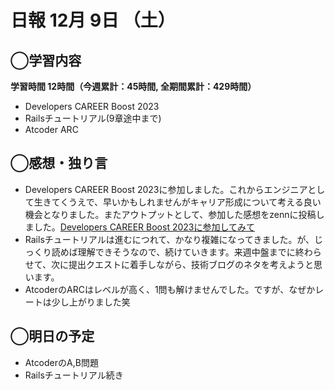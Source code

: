 # 日報  12月 9日 （土）

## ◯学習内容

**学習時間  12時間（今週累計：45時間, 全期間累計：429時間）**
- Developers CAREER Boost 2023
- Railsチュートリアル(9章途中まで)
- Atcoder ARC

## ◯感想・独り言
- Developers CAREER Boost 2023に参加しました。これからエンジニアとして生きてくうえで、早いかもしれませんがキャリア形成について考える良い機会となりました。またアウトプットとして、参加した感想をzennに投稿しました。[Developers CAREER Boost 2023に参加してみて](https://zenn.dev/makoto00000/articles/3f155466ff8056)
- Railsチュートリアルは進むにつれて、かなり複雑になってきました。が、じっくり読めば理解できそうなので、続けていきます。来週中盤までに終わらせて、次に提出クエストに着手しながら、技術ブログのネタを考えようと思います。
- AtcoderのARCはレベルが高く、1問も解けませんでした。ですが、なぜかレートは少し上がりました笑

## ◯明日の予定
- AtcoderのA,B問題
- Railsチュートリアル続き